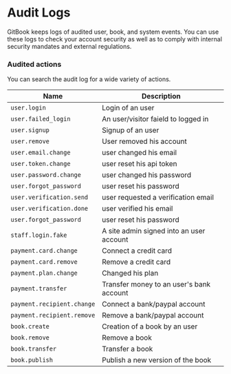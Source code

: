 # Audit Logs

GitBook keeps logs of audited user, book, and system events. You can use these logs to check your account security as well as to comply with internal security mandates and external regulations.

### Audited actions

You can search the audit log for a wide variety of actions.

| Name | Description |
| ---- | ----------- |
| `user.login` | Login of an user |
| `user.failed_login` | An user/visitor faield to logged in |
| `user.signup` | Signup of an user |
| `user.remove` | User removed his account |
| `user.email.change` | user changed his email |
| `user.token.change` | user reset his api token |
| `user.password.change` | user changed his password |
| `user.forgot_password` | user reset his password |
| `user.verification.send` | user requested a verification email |
| `user.verification.done` | user verified his email |
| `user.forgot_password` | user reset his password |
| `staff.login.fake` | A site admin signed into an user account |
| `payment.card.change` | Connect a credit card |
| `payment.card.remove` | Remove a credit card |
| `payment.plan.change` | Changed his plan |
| `payment.transfer` | Transfer money to an user's bank account |
| `payment.recipient.change` | Connect a bank/paypal account |
| `payment.recipient.remove` | Remove a bank/paypal account |
| `book.create` | Creation of a book by an user |
| `book.remove` | Remove a book |
| `book.transfer` | Transfer a book |
| `book.publish` | Publish a new version of the book |
